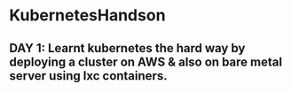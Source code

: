 # KubernetesHandson

## DAY 1: Learnt kubernetes the hard way by deploying a cluster on AWS & also on bare metal server using lxc containers.
